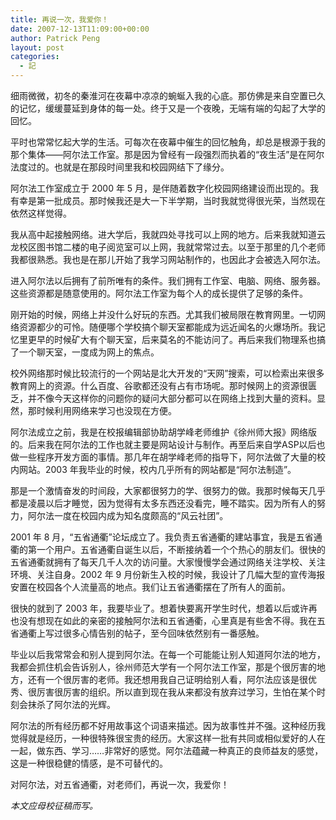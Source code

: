 ```yaml
---
title: 再说一次，我爱你！
date: 2007-12-13T11:09:00+00:00
author: Patrick Peng
layout: post
categories:
  - 記
---
```

细雨微微，初冬的秦淮河在夜幕中凉凉的蜿蜒入我的心底。那仿佛是来自空置已久的记忆，缓缓蔓延到身体的每一处。终于又是一个夜晚，无端有端的勾起了大学的回忆。

平时也常常忆起大学的生活。可每次在夜幕中催生的回忆触角，却总是根源于我的那个集体——阿尔法工作室。那是因为曾经有一段强烈而执着的“夜生活”是在阿尔法度过的。也就是在那段时间里我和校园网结下了缘分。

阿尔法工作室成立于 2000 年 5 月，是伴随着数字化校园网络建设而出现的。我有幸是第一批成员。那时候我还是大一下半学期，当时我就觉得很光荣，当然现在依然这样觉得。

我从高中起接触网络。进大学后，我就四处寻找可以上网的地方。后来我就知道云龙校区图书馆二楼的电子阅览室可以上网，我就常常过去。以至于那里的几个老师我都很熟悉。我也是在那儿开始了我学习网站制作的，也因此才会被选入阿尔法。

进入阿尔法以后拥有了前所唯有的条件。我们拥有工作室、电脑、网络、服务器。这些资源都是随意使用的。阿尔法工作室为每个人的成长提供了足够的条件。

刚开始的时候，网络上并没什么好玩的东西。尤其我们被局限在教育网里。一切网络资源都少的可怜。随便哪个学校搞个聊天室都能成为远近闻名的火爆场所。我记忆里更早的时候矿大有个聊天室，后来莫名的不能访问了。再后来我们物理系也搞了一个聊天室，一度成为网上的焦点。

校外网络那时候比较流行的一个网站是北大开发的“天网”搜索，可以检索出来很多教育网上的资源。什么百度、谷歌都还没有占有市场呢。那时候网上的资源很匮乏，并不像今天这样你的问题你的疑问大部分都可以在网络上找到大量的资料。显然，那时候利用网络来学习也没现在方便。

阿尔法成立之前，我是在校报编辑部协助胡学峰老师维护《徐州师大报》网络版的。后来我在阿尔法的工作也就主要是网站设计与制作。再至后来自学ASP以后也做一些程序开发方面的事情。那几年在胡学峰老师的指导下，阿尔法做了大量的校内网站。2003 年我毕业的时候，校内几乎所有的网站都是“阿尔法制造”。

那是一个激情奋发的时间段，大家都很努力的学、很努力的做。我那时候每天几乎都是凌晨以后才睡觉，因为觉得有太多东西还没看完，睡不踏实。因为所有人的努力，阿尔法一度在校园内成为知名度颇高的“风云社团”。

2001 年 8 月，“五省通衢”论坛成立了。我负责五省通衢的建站事宜，我是五省通衢的第一个用户。五省通衢自诞生以后，不断接纳着一个个热心的朋友们。很快的五省通衢就拥有了每天几千人次的访问量。大家慢慢学会通过网络关注学校、关注环境、关注自身。2002 年 9 月份新生入校的时候，我设计了几幅大型的宣传海报安置在校园各个人流量高的地点。我们让五省通衢摆在了所有人的面前。 

很快的就到了 2003 年，我要毕业了。想着快要离开学生时代，想着以后或许再也没有想现在如此的亲密的接触阿尔法和五省通衢，心里真是有些舍不得。我在五省通衢上写过很多心情告别的帖子，至今回味依然别有一番感触。

毕业以后我常常会和别人提到阿尔法。在每一个可能能让别人知道阿尔法的地方，我都会抓住机会告诉别人，徐州师范大学有一个阿尔法工作室，那是个很厉害的地方，还有一个很厉害的老师。我还想用我自己证明给别人看，阿尔法应该是很优秀、很厉害很厉害的组织。所以直到现在我从来都没有放弃过学习，生怕在某个时刻会抹杀了阿尔法的光辉。

阿尔法的所有经历都不好用故事这个词语来描述。因为故事性并不强。这种经历我觉得就是经历，一种很特殊很宝贵的经历。大家这样一批有共同或相似爱好的人在一起，做东西、学习……非常好的感觉。阿尔法蕴藏一种真正的良师益友的感觉，这是一种很稳健的情感，是不可替代的。

对阿尔法，对五省通衢，对老师们，再说一次，我爱你！

*本文应母校征稿而写。*